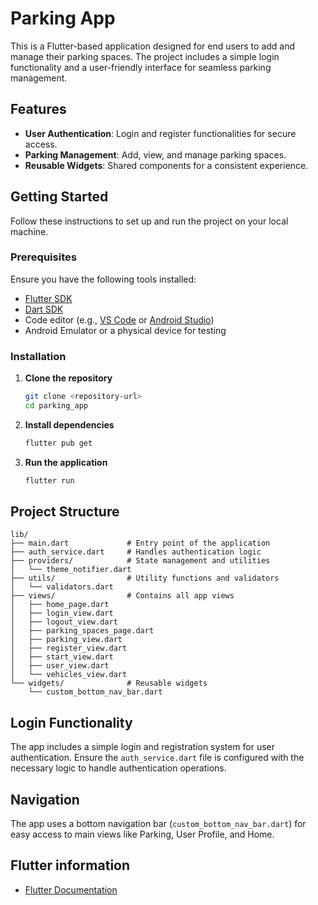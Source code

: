 # Parking App

This is a Flutter-based application designed for end users to add and manage their parking spaces. The project includes a simple login functionality and a user-friendly interface for seamless parking management.

## Features

- **User Authentication**: Login and register functionalities for secure access.
- **Parking Management**: Add, view, and manage parking spaces.
- **Reusable Widgets**: Shared components for a consistent experience.

## Getting Started

Follow these instructions to set up and run the project on your local machine.

### Prerequisites

Ensure you have the following tools installed:

- [Flutter SDK](https://flutter.dev/docs/get-started/install)
- [Dart SDK](https://dart.dev/get-dart)
- Code editor (e.g., [VS Code](https://code.visualstudio.com/) or [Android Studio](https://developer.android.com/studio))
- Android Emulator or a physical device for testing

### Installation

1. **Clone the repository**

   ```bash
   git clone <repository-url>
   cd parking_app
   ```

2. **Install dependencies**

   ```bash
   flutter pub get
   ```

3. **Run the application**

   ```bash
   flutter run
   ```

## Project Structure

```plaintext
lib/
├── main.dart             # Entry point of the application
├── auth_service.dart     # Handles authentication logic
├── providers/            # State management and utilities
│   └── theme_notifier.dart
├── utils/                # Utility functions and validators
│   └── validators.dart
├── views/                # Contains all app views
│   ├── home_page.dart
│   ├── login_view.dart
│   ├── logout_view.dart
│   ├── parking_spaces_page.dart
│   ├── parking_view.dart
│   ├── register_view.dart
│   ├── start_view.dart
│   ├── user_view.dart
│   └── vehicles_view.dart
└── widgets/              # Reusable widgets
    └── custom_bottom_nav_bar.dart
```

## Login Functionality

The app includes a simple login and registration system for user authentication. Ensure the `auth_service.dart` file is configured with the necessary logic to handle authentication operations.

## Navigation

The app uses a bottom navigation bar (`custom_bottom_nav_bar.dart`) for easy access to main views like Parking, User Profile, and Home.


 
## Flutter information

- [Flutter Documentation](https://flutter.dev/docs)

